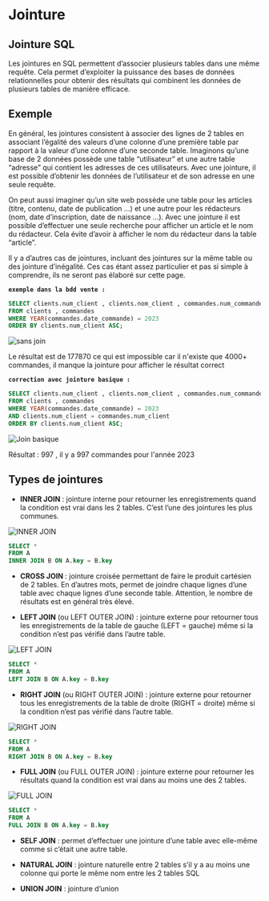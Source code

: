 # Jointure 

## Jointure SQL

Les jointures en SQL permettent d’associer plusieurs tables dans une même requête. Cela permet d’exploiter la puissance des bases de données relationnelles pour obtenir des résultats qui combinent les données de plusieurs tables de manière efficace.
 
## Exemple

En général, les jointures consistent à associer des lignes de 2 tables en associant l’égalité des valeurs d’une colonne d’une première table par rapport à la valeur d’une colonne d’une seconde table. Imaginons qu’une base de 2 données possède une table “utilisateur” et une autre table “adresse” qui contient les adresses de ces utilisateurs. Avec une jointure, il est possible d’obtenir les données de l’utilisateur et de son adresse en une seule requête.

On peut aussi imaginer qu’un site web possède une table pour les articles (titre, contenu, date de publication …) et une autre pour les rédacteurs (nom, date d’inscription, date de naissance …). Avec une jointure il est possible d’effectuer une seule recherche pour afficher un article et le nom du rédacteur. Cela évite d’avoir à afficher le nom du rédacteur dans la table “article”.

Il y a d’autres cas de jointures, incluant des jointures sur la même table ou des jointure d’inégalité. Ces cas étant assez particulier et pas si simple à comprendre, ils ne seront pas élaboré sur cette page.

**`exemple dans la bdd vente :`**

```sql
SELECT clients.num_client , clients.nom_client , commandes.num_commande , commandes.date_commande
FROM clients , commandes
WHERE YEAR(commandes.date_commande) = 2023
ORDER BY clients.num_client ASC;
```
![sans join](../Ressources/join-vente-no-join.png)

Le résultat est de 177870 ce qui est impossible car il n'existe que 4000+ commandes, il manque la jointure pour afficher le résultat correct

**`correction avec jointure basique :`**

```sql
SELECT clients.num_client , clients.nom_client , commandes.num_commande , commandes.date_commande
FROM clients , commandes
WHERE YEAR(commandes.date_commande) = 2023
AND clients.num_client = commandes.num_client
ORDER BY clients.num_client ASC;
```

![Join basique](../Ressources/join-vente-basique.png)

Résultat : 997 , il y a 997 commandes pour l'année 2023

## Types de jointures 

- **INNER JOIN** : jointure interne pour retourner les enregistrements quand la condition est vrai dans les 2 tables. C’est l’une des jointures les plus communes.

![INNER JOIN](https://sql.sh/wp-content/uploads/2013/02/sql-ensemble-intersect-300.png)

```sql
SELECT *
FROM A
INNER JOIN B ON A.key = B.key
```

- **CROSS JOIN** : jointure croisée permettant de faire le produit cartésien de 2 tables. En d’autres mots, permet de joindre chaque lignes d’une table avec chaque lignes d’une seconde table. Attention, le nombre de résultats est en général très élevé.

- **LEFT JOIN** (ou LEFT OUTER JOIN) : jointure externe pour retourner tous les enregistrements de la table de gauche (LEFT = gauche) même si la condition n’est pas vérifié dans l’autre table.

![LEFT JOIN](https://sql.sh/wp-content/uploads/2013/03/sql-left-join-300.png)

```sql
SELECT *
FROM A
LEFT JOIN B ON A.key = B.key
```

- **RIGHT JOIN** (ou RIGHT OUTER JOIN) : jointure externe pour retourner tous les enregistrements de la table de droite (RIGHT = droite) même si la condition n’est pas vérifié dans l’autre table.

![RIGHT JOIN](https://sql.sh/wp-content/uploads/2012/12/sql-left-join-exclude-300.png)

```sql
SELECT *
FROM A
RIGHT JOIN B ON A.key = B.key
```

- **FULL JOIN** (ou FULL OUTER JOIN) : jointure externe pour retourner les résultats quand la condition est vrai dans au moins une des 2 tables.

![FULL JOIN](https://sql.sh/wp-content/uploads/2013/01/sql-ensemble-union-300.png)

```sql
SELECT *
FROM A
FULL JOIN B ON A.key = B.key
```
- **SELF JOIN** : permet d’effectuer une jointure d’une table avec elle-même comme si c’était une autre table.
 
- **NATURAL JOIN** : jointure naturelle entre 2 tables s’il y a au moins une colonne qui porte le même nom entre les 2 tables SQL

- **UNION JOIN** : jointure d’union

